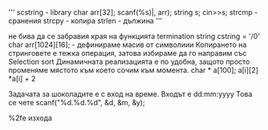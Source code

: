 '''
scstring - library
char arr[32];
scanf(%s)|, arr);
string s;
cin>>s;
strcmp - сранения
strcpy - копира
strlen - дължина
'''

не бива да се забравия края на функцията
termination string cstring = '/0'
char arr[1024][16]; - дефинираме масив от символиии
Копирането на стринговете е тежка операция, затова избираме да го направим със Selection sort
Динамичната реализацията е по удобна, защото просто променяме мястото към което сочим към момента.
char * a[100];
a[i][2]
*a[i] + 2

Задачата за шоколадите е с вход на време. Входът е dd:mm:yyyy
Това се чете scanf("%d.%d.%d", &d, &m, &y);

%2fе изхода
